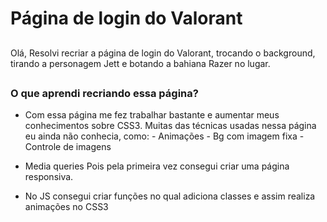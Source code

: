 # Página de login do Valorant
##
Olá,
Resolvi recriar a página de login do Valorant, trocando o background, tirando a personagem Jett e botando a bahiana Razer no lugar.
##
### O que aprendi recriando essa página?
- Com essa página me fez trabalhar bastante e aumentar meus conhecimentos sobre CSS3.
    Muitas das técnicas usadas nessa página eu ainda não conhecia, como:
      - Animações
      - Bg com imagem fixa
      - Controle de imagens

- Media queries
    Pois pela primeira vez consegui criar uma página responsiva.

- No JS consegui criar funções no qual adiciona classes e assim realiza animações no CSS3
